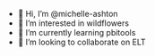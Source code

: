 - 👋 Hi, I’m @michelle-ashton
- 👀 I’m interested in wildflowers
- 🌱 I’m currently learning pbitools
- 💞️ I’m looking to collaborate on ELT


<!---
michelle-ashton/michelle-ashton is a ✨ special ✨ repository because its `README.md` (this file) appears on your GitHub profile.
You can click the Preview link to take a look at your changes.
--->
